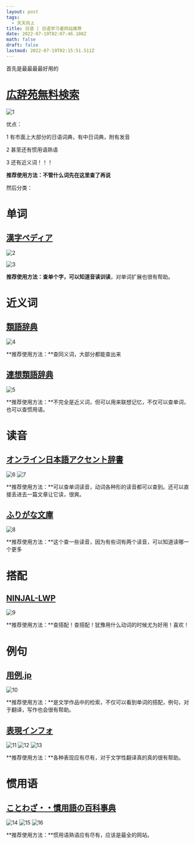 ```yaml
---
layout: post
tags:
  - 天天向上
title: 日语 | 日语学习者网站推荐
date: 2022-07-19T02:07:46.108Z
math: false
draft: false
lastmod: 2022-07-19T02:15:51.511Z
---
```

首先是最最最最好用的

# [広辞苑無料検索](https://sakura-paris.org/dict/)

![1](/img/微信图片_20220708122912.png)

优点：

1 有市面上大部分的日语词典，有中日词典，附有发音

2 甚至还有惯用语熟语

3 还有近义词！！！

**推荐使用方法：不管什么词先在这里查了再说**

然后分类：

# 单词

## [漢字ペディア](https://www.kanjipedia.jp/)

![2](/img/微信图片_20220708123509.png)

![3](/img/微信图片_20220708123514.png)

**推荐使用方法：**查单个字，可以知道**音读训读**，对单词扩展也很有帮助。

# 近义词

## [類語辞典](https://thesaurus.weblio.jp/)

![4](/img/微信图片_20220709175411.png)

**推荐使用方法：**查同义词，大部分都能查出来

## [連想類語辞典](https://renso-ruigo.com/)

![5](/img/微信图片_20220719094531.png)

**推荐使用方法：**不完全是近义词，但可以用来联想记忆，不仅可以查单词，也可以查惯用语。

# 读音

## [オンライン日本語アクセント辞書](https://www.gavo.t.u-tokyo.ac.jp/ojad/)

![6](/img/微信图片_20220719094248.png)
![7](/img/微信图片_20220719094253.png)

**推荐使用方法：**可以查单词读音，动词各种形的读音都可以查到。还可以直接丢进去一篇文章让它读，很爽。

## [ふりがな文庫](https://furigana.info/)

![8](/img/微信图片_20220709175714.png)

**推荐使用方法：**这个查一些读音，因为有些词有两个读音，可以知道读哪一个更多

# 搭配

## [NINJAL-LWP](https://tsukubawebcorpus.jp/search/)

![9](/img/微信图片_20220709180108.png)

**推荐使用方法：**查搭配！查搭配！犹豫用什么动词的时候尤为好用！喜欢！

# 例句

## [用例.jp](https://yourei.jp/)

![10](/img/微信图片_20220719093941.png)

**推荐使用方法：**是文学作品中的检索，不仅可以看到单词的搭配，例句，对于翻译，写作也会很有帮助。

## [表現インフォ](https://hyogen.info/)

![11](/img/微信图片_20220719100142.png)
![12](/img/微信图片_20220719100151.png)
![13](/img/微信图片_20220719100155.png)

**推荐使用方法：**各种表现应有尽有，对于文学性翻译真的真的很有帮助。

# 惯用语

## [ことわざ・・慣用語の百科事典](https://proverb-encyclopedia.com/)

![14](/img/微信图片_20220719095039.png)
![15](/img/微信图片_20220719095049.png)
![16](/img/微信图片_20220719095053.png)

**推荐使用方法：**惯用语熟语应有尽有，应该是最全的网站。
